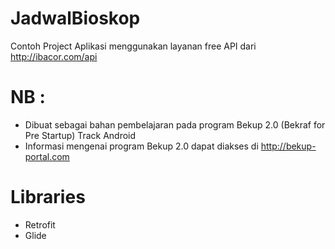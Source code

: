 # JadwalBioskop

Contoh Project Aplikasi menggunakan layanan free API dari http://ibacor.com/api

# NB : 
* Dibuat sebagai bahan pembelajaran pada program Bekup 2.0 (Bekraf for Pre Startup) Track Android
* Informasi mengenai program Bekup 2.0 dapat diakses di http://bekup-portal.com

# Libraries

* Retrofit
* Glide
